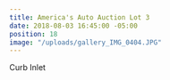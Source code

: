 ```yaml
---
title: America's Auto Auction Lot 3
date: 2018-08-03 16:45:00 -05:00
position: 18
image: "/uploads/gallery_IMG_0404.JPG"
---
```


Curb Inlet